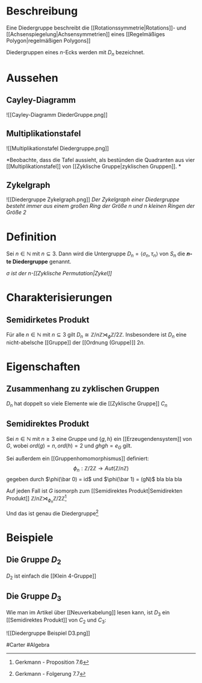 # Beschreibung
Eine Diedergruppe beschreibt die [[Rotationssymmetrie|Rotations]]- und [[Achsenspiegelung|Achsensymmetrien]] eines [[Regelmäßiges Polygon|regelmäßigen Polygons]]

Diedergruppen eines $n$-Ecks werden mit $D_n$ bezeichnet.

# Aussehen
## Cayley-Diagramm
![[Cayley-Diagramm DiederGruppe.png]]

## Multiplikationstafel
![[Multiplikationstafel Diedergruppe.png]]

*Beobachte, dass die Tafel aussieht, als bestünden die Quadranten aus vier [[Multiplikationstafel]] von [[Zyklische Gruppe|zyklischen Gruppen]]. *

## Zykelgraph
![[Diedergruppe Zykelgraph.png]]
*Der Zykelgraph einer Diedergruppe besteht immer aus einem großen Ring der Größe $n$ und $n$ kleinen Ringen der Größe $2$*


# Definition
Sei $n\in \mathbb{N}$ mit $n \subseteq 3$. Dann wird die Untergruppe $D_n = \langle \sigma_n, \tau_n\rangle$ von $S_n$ die **$n$-te Diedergruppe** genannt.

*$\sigma$ ist der $n$-[[Zyklische Permutation|Zykel]]*


# Charakterisierungen
## Semidirketes Produkt
Für alle $n \in \mathbb{N}$ mit $n \subseteq 3$ gilt $D_n \cong \mathbb{Z}/n\mathbb{Z} \rtimes_\phi \mathbb{Z}/2\mathbb{Z}$.
Insbesondere ist $D_n$ eine nicht-abelsche [[Gruppe]] der [[Ordnung (Gruppe)]] $2n$.

# Eigenschaften
## Zusammenhang zu zyklischen Gruppen
$D_n$ hat doppelt so viele Elemente wie die [[Zyklische Gruppe]] $C_n$


## Semidirektes Produkt
Sei $n \in \mathbb{N}$ mit $n \geq 3$ eine Gruppe und $\{g,h\}$ ein [[Erzeugendensystem]] von  $G$, wobei $ord(g) = n, ord(h) = 2$ und $ghgh=e_G$ gilt.

Sei außerdem ein [[Gruppenhomomorphismus]] definiert:
$$\phi_n: \mathbb{Z}/2\mathbb{Z} \to Aut(\mathbb{Z}/n\mathbb{Z})$$ gegeben durch $\phi(\bar 0) = id$ und $\phi(\bar 1) = (gN)$ bla bla bla

Auf jeden Fall ist $G$ isomorph zum [[Semidirektes Produkt|Semidirekten Produkt]] $\mathbb{Z}/n\mathbb{Z} \rtimes_{\phi_n} \mathbb{Z}/2\mathbb{Z}$[^1]

Und das ist genau die Diedergruppe[^2]

# Beispiele
## Die Gruppe $D_2$
$D_2$ ist einfach die [[Klein 4-Gruppe]]

## Die Gruppe $D_3$
Wie man im Artikel über [[Neuverkabelung]] lesen kann, ist $D_3$ ein [[Semidirektes Produkt]] von $C_2$ und $C_3$:

![[Diedergruppe Beispiel D3.png]]

#Carter #Algebra 

[^1]: Gerkmann - Proposition 7.6
[^2]: Gerkmann - Folgerung 7.7